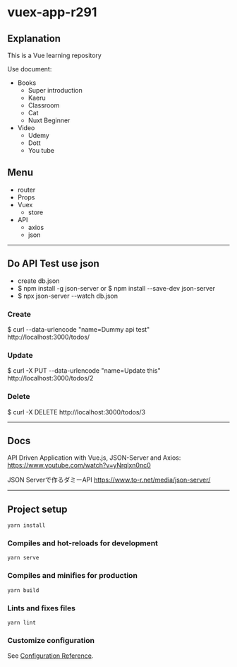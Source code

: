 # vuex-app-r291

## Explanation

This is a Vue learning repository

Use document:

- Books
    - Super introduction
    - Kaeru
    - Classroom
    - Cat
    - Nuxt Beginner
- Video
    - Udemy
    - Dott
    - You tube

## Menu

- router
- Props
- Vuex
    - store
- API
    - axios
    - json

---

## Do API Test use json

- create db.json
- $ npm install -g json-server or $ npm install --save-dev json-server
- $ npx json-server --watch db.json

 ### Create
$ curl --data-urlencode "name=Dummy api test" http://localhost:3000/todos/

### Update
$ curl -X PUT --data-urlencode "name=Update this" http://localhost:3000/todos/2

### Delete
$ curl -X DELETE http://localhost:3000/todos/3

---

## Docs

API Driven Application with Vue.js, JSON-Server and Axios:
https://www.youtube.com/watch?v=yNrqlxn0nc0

JSON Serverで作るダミーAPI
https://www.to-r.net/media/json-server/

---

## Project setup
```
yarn install
```

### Compiles and hot-reloads for development
```
yarn serve
```

### Compiles and minifies for production
```
yarn build
```

### Lints and fixes files
```
yarn lint
```

### Customize configuration
See [Configuration Reference](https://cli.vuejs.org/config/).
